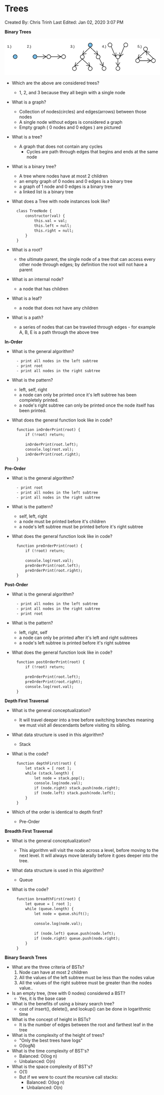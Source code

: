 # Trees

Created By: Chris Trinh
Last Edited: Jan 02, 2020 3:07 PM

**Binary Trees**

![Trees/Untitled.png](Trees/Untitled.png)

- Which are the above are considered trees?
    - 1, 2, and 3 because they all begin with a single node
- What is a graph?
    - Collection of nodes(circles) and edges(arrows) between those nodes
    - A single node without edges is considered a graph
    - Empty graph ( 0 nodes and 0 edges ) are pictured
- What is a tree?
    - A graph that does not contain any cycles
        - Cycles are path through edges that begins and ends at the same node
- What is a binary tree?
    - A tree where nodes have at most 2 children
    - an empty graph of 0 nodes and 0 edges is a binary tree
    - a graph of 1 node and 0 edges is a binary tree
    - a linked list is a binary tree
- What does a Tree with node instances look like?

        class TreeNode {
            constructor(val) {
                this.val = val;
                this.left = null;
                this.right = null;
            }
        }

- What is a root?
    - the ultimate parent, the single node of a tree that can access every other node through edges; by definition the root will not have a parent
- What is an internal node?
    - a node that has children
- What is a leaf?
    - a node that does not have any children
- What is a path?
    - a series of nodes that can be traveled through edges - for example A, B, E is a path through the above tree

**In-Order**

- What is the general algorithm?

        - print all nodes in the left subtree
        - print root
        - print all nodes in the right subtree

- What is the pattern?
    - left, self, right
    - a node can only be printed once it's left subtree has been completely printed.
    - a node's right subtree can only be printed once the node itself has been printed.
- What does the general function look like in code?

        function inOrderPrint(root) {
            if (!root) return;
        
            inOrderPrint(root.left);
            console.log(root.val);
            inOrderPrint(root.right);
        }

**Pre-Order**

- What is the general algorithm?

        - print root
        - print all nodes in the left subtree
        - print all nodes in the right subtree

- What is the pattern?
    - self, left, right
    - a node must be printed before it's children
    - a node's left subtree must be printed before it's right subtree
- What does the general function look like in code?

        function preOrderPrint(root) {
            if (!root) return;
        
            console.log(root.val);
            preOrderPrint(root.left);
            preOrderPrint(root.right);
        }

**Post-Order**

- What is the general algorithm?

        - print all nodes in the left subtree
        - print all nodes in the right subtree
        - print root

- What is the pattern?
    - left, right, self
    - a node can only be printed after it's left and right subtrees
    - a node's left subtree is printed before it's right subtree
- What does the general function look like in code?

        function postOrderPrint(root) {
            if (!root) return;
        
            preOrderPrint(root.left);
            preOrderPrint(root.right);
            console.log(root.val);
        }

**Depth First Traversal**

- What is the general conceptualization?
    - It will travel deeper into a tree before switching branches meaning we must visit all descendants before visiting its sibling.
- What data structure is used in this algorithm?
    - Stack
- What is the code?

        function depthFirst(root) {
            let stack = [ root ];
            while (stack.length) {
                let node = stack.pop();
                console.log(node.val);
                if (node.right) stack.push(node.right);
                if (node.left) stack.push(node.left);
            }
        }

- Which of the order is identical to depth first?
    - Pre-Order

**Breadth First Traversal**

- What is the general conceptualization?
    - This algorithm will visit the node across a level, before moving to the next level. It will always move laterally before it goes deeper into the tree.
- What data structure is used in this algorithm?
    - Queue
- What is the code?

        function breadthFirst(root) {
            let queue = [ root ];
            while (queue.length) {
                let node = queue.shift();
        
                console.log(node.val);
        
                if (node.left) queue.push(node.left);
                if (node.right) queue.push(node.right);
            }
        }

**Binary Search Trees**

- What are the three criteria of BSTs?
    1. Node can have at most 2 children
    2. All the values of the left subtree must be less than the nodes value
    3. All the values of the right subtree must be greater than the nodes value..
- Is an empty tree, (tree with 0 nodes) considered a BST?
    - Yes, it is the base case
- What is the benefits of using a binary search tree?
    - cost of insert(), delete(), and lookup() can be done in logarithmic time
- What is the concept of height in BSTs?
    - It is the number of edges between the root and farthest leaf in the tree
- What is the complexity of the height of trees?
    - "Only the best trees have logs"
    - O(logN)
- What is the time complexity of BST's?
    - Balanced: O(log n)
    - Unbalanced: O(n)
- What is the space complexity of BST's?
    - O(1)
    - But if we were to count the recursive call stacks:
        - Balanced: O(log n)
        - Unbalanced: O(n)